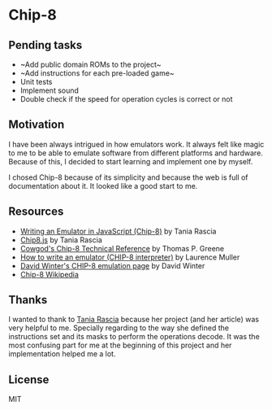 # Chip-8

## Pending tasks
- ~Add public domain ROMs to the project~
- ~Add instructions for each pre-loaded game~
- Unit tests
- Implement sound
- Double check if the speed for operation cycles is correct or not 

## Motivation
I have been always intrigued in how emulators work. It always felt like magic to me to be able to emulate software from different platforms and hardware. Because of this, I decided to start learning and implement one by myself.

I chosed Chip-8 because of its simplicity and because the web is full of documentation about it. It looked like a good start to me.

## Resources

- [Writing an Emulator in JavaScript (Chip-8)](https://www.taniarascia.com/writing-an-emulator-in-javascript-chip8/) by Tania Rascia 
- [Chip8.js](https://github.com/taniarascia/chip8) by Tania Rascia
- [Cowgod's Chip-8 Technical Reference](http://devernay.free.fr/hacks/chip8/C8TECH10.HTM) by Thomas P. Greene
- [How to write an emulator (CHIP-8 interpreter)](http://www.multigesture.net/articles/how-to-write-an-emulator-chip-8-interpreter/) by Laurence Muller
- [David Winter's CHIP-8 emulation page](http://pong-story.com/chip8/) by David Winter
- [Chip-8 Wikipedia](https://en.wikipedia.org/wiki/CHIP-8)

## Thanks

I wanted to thank to [Tania Rascia](https://github.com/taniarascia) because her project (and her article) was very helpful to me. Specially regarding to the way she defined the instructions set and its masks to perform the operations decode. It was the most confusing part for me at the beginning of this project and her implementation helped me a lot.

## License
MIT